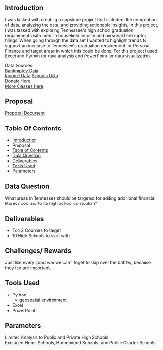 ## Introduction

I was tasked with creating a capstone project that included: the compilation of data, analyzing the data, and providing actionable insights. In this project, I was tasked with exploring Tennessee's high school graduation requirements with median household income and  personal bankruptcy filings. When going through the data set I wanted to highlight trends to support an increase to Tennessee's graduation requirement for Personal Finance and target areas in which this could be done. For this project I used Excel and Python for data analysis and PowerPoint for data visualization.

Data Sources:  
[Bankruptcy Data](https://www.uscourts.gov/report-name/bankruptcy-filings)  
[Income Data](https://www.census.gov/)
[Schools Data](https://k-12.education.tn.gov/sde/)  
[Donate Here](https://www.donorschoose.org/donors/search.html?state=TN&cityName=Memphis&countyName=Shelbycounty&centerLat=35.1495&centerLng=-90.0490&includeNearbyLocations=true&gradeType=4)  
[More Classes Here](https://www.ramseysolutions.com/)  

## Proposal

[Proposal Document](data/Valencia-Gooch-Capstone-Proposal.pdf)

## Table Of Contents

* [Introduction](#introduction)
* [Proposal](#proposal)
* [Table of Contents](#table-of-contents)
* [Data Question](#data-question)
* [Deliverables](#deliverables)
* [Tools Used](#tools-used)
* [Parameters](#parameters)

## Data Question

What areas in Tennessee should be targeted for adding additional financial literacy courses to its high school curriculum?

## Deliverables

* Top 3 Counties to target
* 10 High Schools to start with

## Challenges/ Rewards

Just like every good war we can't foget to skip over the battles, because they too are important. 

## Tools Used

* Python  
  * geospatial environment
* Excel
* PowerPoint

## Parameters

Limited Analysis to Public and Private High Schools  
Excluded Home Schools, Homebound Schools, and Public Charter Schools  
